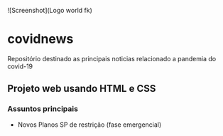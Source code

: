 ![Screenshot](Logo world fk)

# covidnews
Repositório destinado as principais noticias relacionado a pandemia do covid-19

## Projeto web usando HTML e CSS

### Assuntos principais
- Novos Planos SP de restrição (fase emergencial)
